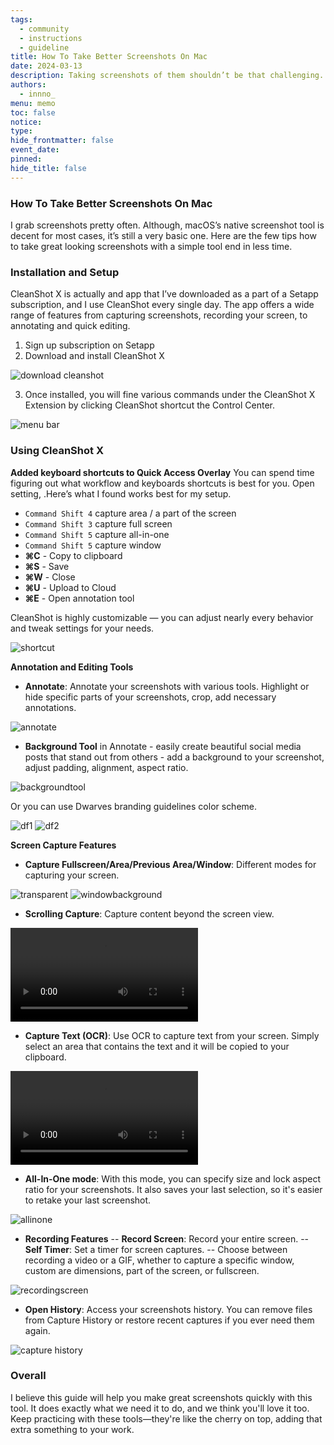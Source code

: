 ```yaml
---
tags:
  - community
  - instructions
  - guideline
title: How To Take Better Screenshots On Mac
date: 2024-03-13
description: Taking screenshots of them shouldn’t be that challenging. In this article, I’ll take you through my screenshot workflow with a handful of simple tools and techniques and grab screenshots with negligible effort.
authors:
  - innno_
menu: memo
toc: false
notice: 
type: 
hide_frontmatter: false
event_date: 
pinned: 
hide_title: false
---
```

### How To Take Better Screenshots On Mac
I grab screenshots pretty often. Although, macOS’s native screenshot tool is decent for most cases, it’s still a very basic one. Here are the few tips how to take  great looking screenshots with a simple tool end in less time. 

### Installation and Setup
CleanShot X is actually and app that I’ve downloaded as a part of a Setapp subscription, and I use CleanShot every single day. The app offers a wide range of features from capturing screenshots, recording your screen, to annotating and quick editing.

1. Sign up subscription on Setapp
2. Download and install CleanShot X

![download cleanshot](assets/how-to-take-better-screenshots/Setapp.png)

3. Once installed, you will fine various commands under the CleanShot X Extension by clicking CleanShot shortcut the Control Center.

![menu bar](<assets/how-to-take-better-screenshots/Menu bar shortcut.png>)

### Using CleanShot X
**Added keyboard shortcuts to Quick Access Overlay**
You can spend time figuring out what workflow and keyboards shortcuts is best for you. Open setting, .Here’s what I found works best for my setup.

- `Command Shift 4` capture area / a part of the screen
- `Command Shift 3` capture full screen
- `Command Shift 5`  capture  all-in-one
- `Command Shift 5`   capture window
- **⌘C** - Copy to clipboard
- **⌘S** - Save
- **⌘W** - Close
- **⌘U** - Upload to Cloud
- **⌘E** - Open annotation tool

CleanShot is highly customizable — you can adjust nearly every behavior and tweak settings for your needs.

![shortcut](assets/how-to-take-better-screenshots/shortcut.png)

**Annotation and Editing Tools**
- **Annotate**: Annotate your screenshots with various tools. Highlight or hide specific parts of your screenshots, crop, add necessary annotations.

![annotate](<assets/how-to-take-better-screenshots/annotation tool.png>)

- **Background Tool** in Annotate - easily create beautiful social media posts that stand out from others - add a background to your screenshot, adjust padding, alignment, aspect ratio. 

![backgroundtool](<assets/how-to-take-better-screenshots/background tool.png>)

Or you can use Dwarves branding guidelines color scheme.

![df1](<assets/how-to-take-better-screenshots/df background 1.png>)
![df2](<assets/how-to-take-better-screenshots/df background 2.png>)

**Screen Capture Features** 
- **Capture Fullscreen/Area/Previous Area/Window**: Different modes for capturing your screen.

![transparent](assets/how-to-take-better-screenshots/transparent.png)
![windowbackground](<assets/how-to-take-better-screenshots/Window Background .png>)

- **Scrolling Capture**: Capture content beyond the screen view.

<video controls src="assets/how-to-take-better-screenshots/Scrolling capture.mp4" title="scrolling"></video>

- **Capture Text (OCR)**: Use OCR to capture text from your screen. Simply select an area that contains the text and it will be copied to your clipboard.

<video controls src="assets/how-to-take-better-screenshots/CleanShot X All Features.mp4" title="capturetext"></video>

- **All-In-One mode**: With this mode, you can specify size and lock aspect ratio for your screenshots. It also saves your last selection, so it's easier to retake your last screenshot.

![allinone](assets/how-to-take-better-screenshots/CleanShot.png)

- **Recording Features**
-- **Record Screen**: Record your entire screen.
-- **Self Timer**: Set a timer for screen captures.
-- Choose between recording a video or a GIF, whether to capture a specific window, custom are dimensions, part of the screen, or fullscreen.

![recordingscreen](assets/how-to-take-better-screenshots/Recording.png)

- **Open History**: Access your screenshots history. You can remove files from Capture History or restore recent captures if you ever need them again.

![capture history](<assets/how-to-take-better-screenshots/Capture history.png>)

### Overall
I believe this guide will help you make great screenshots quickly with this tool. It does exactly what we need it to do, and we think you'll love it too. Keep practicing with these tools—they're like the cherry on top, adding that extra something to your work.